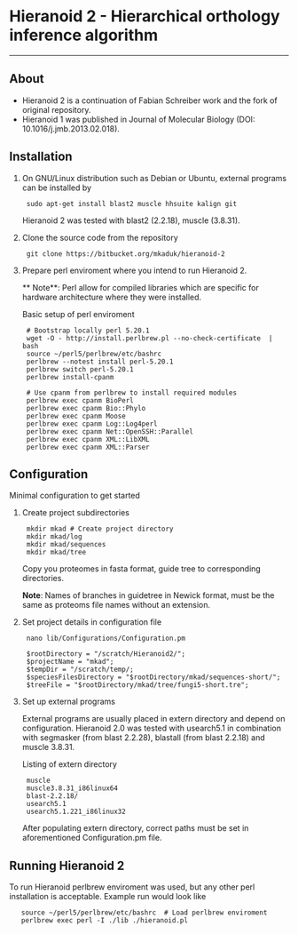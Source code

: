 # Hieranoid 2 - Hierarchical orthology inference algorithm
___

## About

* Hieranoid 2 is a continuation of Fabian Schreiber work and the fork of original repository.
* Hieranoid 1 was published in Journal of Molecular Biology (DOI: 10.1016/j.jmb.2013.02.018).

## Installation

1. On GNU/Linux distribution such as Debian or Ubuntu, external programs can be installed by

       
        sudo apt-get install blast2 muscle hhsuite kalign git

    Hieranoid 2 was tested with blast2 (2.2.18), muscle (3.8.31).      

2. Clone the source code from the repository

        git clone https://bitbucket.org/mkaduk/hieranoid-2


3. Prepare perl enviroment where you intend to run Hieranoid 2.
    
    ** Note**: Perl allow for compiled libraries which are specific for hardware architecture where they were installed.

    Basic setup of perl enviroment

        # Bootstrap locally perl 5.20.1
        wget -O - http://install.perlbrew.pl --no-check-certificate  | bash
        source ~/perl5/perlbrew/etc/bashrc
        perlbrew --notest install perl-5.20.1
        perlbrew switch perl-5.20.1
        perlbrew install-cpanm

        # Use cpanm from perlbrew to install required modules
        perlbrew exec cpanm BioPerl
        perlbrew exec cpanm Bio::Phylo
        perlbrew exec cpanm Moose
        perlbrew exec cpanm Log::Log4perl
        perlbrew exec cpanm Net::OpenSSH::Parallel
        perlbrew exec cpanm XML::LibXML
        perlbrew exec cpanm XML::Parser

## Configuration

Minimal configuration to get started

1. Create project subdirectories

        mkdir mkad # Create project directory
        mkdir mkad/log
        mkdir mkad/sequences
        mkdir mkad/tree

    Copy you proteomes in fasta format, guide tree to corresponding directories.

    **Note**: Names of branches in guidetree in Newick format, must be the same as proteoms file names without an extension.


2. Set project details in configuration file

        nano lib/Configurations/Configuration.pm

        $rootDirectory = "/scratch/Hieranoid2/";
        $projectName = "mkad";
        $tempDir = "/scratch/temp/;
        $speciesFilesDirectory = "$rootDirectory/mkad/sequences-short/";
        $treeFile = "$rootDirectory/mkad/tree/fungi5-short.tre";

3. Set up external programs

    External programs are usually placed in extern directory and depend on configuration. 
    Hieranoid 2.0 was tested with usearch5.1 in combination with segmasker (from blast 2.2.28), blastall (from blast 2.2.18) and muscle 3.8.31.

    Listing of extern directory

        muscle
        muscle3.8.31_i86linux64
        blast-2.2.18/
        usearch5.1
        usearch5.1.221_i86linux32

   After populating extern directory, correct paths must be set in aforementioned Configuration.pm file.

## Running Hieranoid 2

   To run Hieranoid perlbrew enviroment was used, but any other perl installation is acceptable. 
   Example run would look like

       source ~/perl5/perlbrew/etc/bashrc  # Load perlbrew enviroment
       perlbrew exec perl -I ./lib ./hieranoid.pl